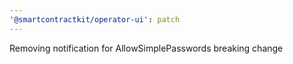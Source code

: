 ```yaml
---
'@smartcontractkit/operator-ui': patch
---
```


Removing notification for AllowSimplePasswords breaking change

